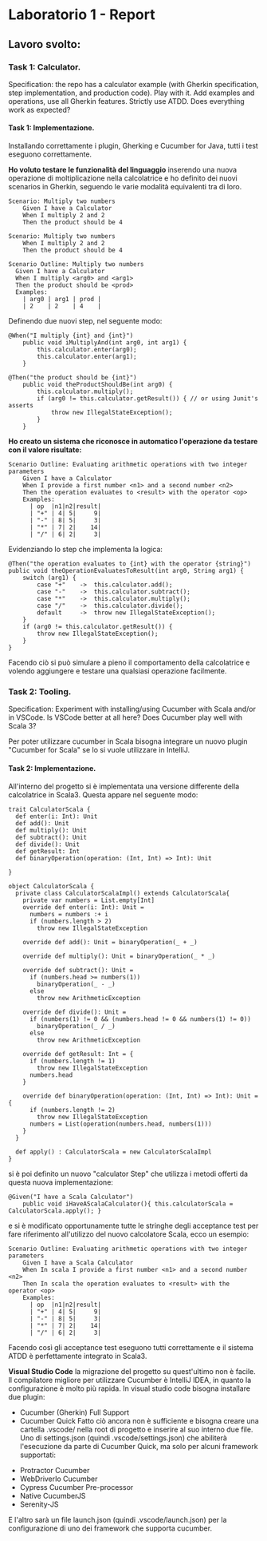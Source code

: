 # Laboratorio 1 - Report
## Lavoro svolto:
### Task 1: Calculator.
Specification: the repo has a calculator example (with Gherkin specification, step implementation, and production code). Play with it. Add examples
and operations, use all Gherkin features. Strictly use ATDD. Does everything work as expected?

#### Task 1: Implementazione.
Installando correttamente i plugin, Gherking e Cucumber for Java, tutti i test eseguono correttamente. 

**Ho voluto testare le funzionalità del linguaggio** inserendo una nuova operazione di moltiplicazione nella calcolatrice e ho definito dei nuovi scenarios in Gherkin, seguendo le varie modalità equivalenti tra di loro.
```
Scenario: Multiply two numbers
    Given I have a Calculator
    When I multiply 2 and 2
    Then the product should be 4
```
```
Scenario: Multiply two numbers
    When I multiply 2 and 2
    Then the product should be 4
```
```
Scenario Outline: Multiply two numbers
  Given I have a Calculator
  When I multiply <arg0> and <arg1>
  Then the product should be <prod>
  Examples:
    | arg0 | arg1 | prod |
    | 2    | 2    | 4    |
```
Definendo due nuovi step, nel seguente modo: 
```
@When("I multiply {int} and {int}")
    public void iMultiplyAnd(int arg0, int arg1) {
        this.calculator.enter(arg0);
        this.calculator.enter(arg1);
    }
```
```
@Then("the product should be {int}")
    public void theProductShouldBe(int arg0) {
        this.calculator.multiply();
        if (arg0 != this.calculator.getResult()) { // or using Junit's asserts
            throw new IllegalStateException();
        }
    }
```

**Ho creato un sistema che riconosce in automatico l'operazione da testare con il valore risultate:**

```
Scenario Outline: Evaluating arithmetic operations with two integer parameters
    Given I have a Calculator
    When I provide a first number <n1> and a second number <n2>
    Then the operation evaluates to <result> with the operator <op>
    Examples:
      | op  |n1|n2|result|
      | "+" | 4| 5|     9|
      | "-" | 8| 5|     3|
      | "*" | 7| 2|    14|
      | "/" | 6| 2|     3|
```

Evidenziando lo step che implementa la logica: 
```
@Then("the operation evaluates to {int} with the operator {string}")
public void theOperationEvaluatesToResult(int arg0, String arg1) {
    switch (arg1) {
        case "+"	->	this.calculator.add();
        case "-"	->	this.calculator.subtract();
        case "*"	->	this.calculator.multiply();
        case "/"	->	this.calculator.divide();
        default		->	throw new IllegalStateException();
    }
    if (arg0 != this.calculator.getResult()) {
        throw new IllegalStateException();
    }
}
```

Facendo ciò si può simulare a pieno il comportamento della calcolatrice e volendo aggiungere e testare una qualsiasi operazione facilmente.

### Task 2: Tooling.
Specification: Experiment with installing/using Cucumber with Scala and/or in VSCode. Is VSCode better at all here? Does Cucumber play well with
Scala 3?

Per poter utilizzare cucumber in Scala bisogna integrare un nuovo plugin "Cucumber for Scala" se lo si vuole utilizzare in IntelliJ.

#### Task 2: Implementazione.

All'interno del progetto si è implementata una versione differente della calcolatrice in Scala3. Questa appare nel seguente modo:
```
trait CalculatorScala {
  def enter(i: Int): Unit
  def add(): Unit
  def multiply(): Unit
  def subtract(): Unit
  def divide(): Unit
  def getResult: Int
  def binaryOperation(operation: (Int, Int) => Int): Unit

}

object CalculatorScala {
  private class CalculatorScalaImpl() extends CalculatorScala{
    private var numbers = List.empty[Int]
    override def enter(i: Int): Unit =
      numbers = numbers :+ i
      if (numbers.length > 2)
        throw new IllegalStateException

    override def add(): Unit = binaryOperation(_ + _)

    override def multiply(): Unit = binaryOperation(_ * _)

    override def subtract(): Unit =
      if (numbers.head >= numbers(1))
        binaryOperation(_ - _)
      else
        throw new ArithmeticException

    override def divide(): Unit =
      if (numbers(1) != 0 && (numbers.head != 0 && numbers(1) != 0))
        binaryOperation(_ / _)
      else
        throw new ArithmeticException

    override def getResult: Int = {
      if (numbers.length != 1)
        throw new IllegalStateException
      numbers.head
    }

    override def binaryOperation(operation: (Int, Int) => Int): Unit = {
      if (numbers.length != 2)
        throw new IllegalStateException
      numbers = List(operation(numbers.head, numbers(1)))
    }
  }

  def apply() : CalculatorScala = new CalculatorScalaImpl
}
```
si è poi definito un nuovo "calculator Step" che utilizza i metodi offerti da questa nuova implementazione:
```
@Given("I have a Scala Calculator")
    public void iHaveAScalaCalculator(){ this.calculatorScala = CalculatorScala.apply(); }
```
e si è modificato opportunamente tutte le stringhe degli acceptance test per fare riferimento all'utilizzo del nuovo calcolatore Scala, ecco un esempio:
```
Scenario Outline: Evaluating arithmetic operations with two integer parameters
    Given I have a Scala Calculator
    When In scala I provide a first number <n1> and a second number <n2>
    Then In scala the operation evaluates to <result> with the operator <op>
    Examples:
      | op  |n1|n2|result|
      | "+" | 4| 5|     9|
      | "-" | 8| 5|     3|
      | "*" | 7| 2|    14|
      | "/" | 6| 2|     3|
```

Facendo così gli acceptance test eseguono tutti correttamente e il sistema ATDD è perfettamente integrato in Scala3. 

**Visual Studio Code** la migrazione del progetto su quest'ultimo non è facile. Il compilatore migliore per utilizzare Cucumber è IntelliJ IDEA, in quanto la configurazione è molto più rapida.
In visual studio code bisogna installare due plugin: 
 - Cucumber (Gherkin) Full Support
 - Cucumber Quick
Fatto ciò ancora non è sufficiente e bisogna creare una cartella .vscode/ nella root di progetto e inserire al suo interno due file. Uno di settings.json (quindi .vscode/settings.json) che abiliterà l'esecuzione da parte di Cucumber Quick, ma solo per alcuni framework supportati:
 * Protractor Cucumber
 * WebDriverIo Cucumber
 * Cypress Cucumber Pre-processor
 * Native CucumberJS
 * Serenity-JS

E l'altro sarà un file launch.json (quindi .vscode/launch.json) per la configurazione di uno dei framework che supporta cucumber.





